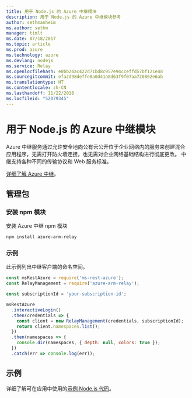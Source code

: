 ```yaml
---
title: 用于 Node.js 的 Azure 中继模块
description: 用于 Node.js 的 Azure 中继模块参考
author: sethmanheim
ms.author: sethm
manager: timlt
ms.date: 07/18/2017
ms.topic: article
ms.prod: azure
ms.technology: azure
ms.devlang: nodejs
ms.service: Relay
ms.openlocfilehash: e0bb24ac422d71bd8c957e94cceffd57bf121e48
ms.sourcegitcommit: efa2d98deffe8a0d41a8d63f9f07aa720862e6ab
ms.translationtype: HT
ms.contentlocale: zh-CN
ms.lasthandoff: 11/22/2018
ms.locfileid: "52079345"
---
```

# <a name="azure-relay-modules-for-nodejs"></a>用于 Node.js 的 Azure 中继模块

Azure 中继服务通过允许安全地向公有云公开位于企业网络内的服务来创建混合应用程序，无需打开防火墙连接，也无需对企业网络基础结构进行彻底更改。 中继支持各种不同的传输协议和 Web 服务标准。

[详细了解 Azure 中继](https://docs.microsoft.com/azure/service-bus-relay/relay-what-is-it)。

## <a name="management-package"></a>管理包

### <a name="install-the-npm-module"></a>安装 npm 模块

安装 Azure 中继 npm 模块

```bash
npm install azure-arm-relay
```

### <a name="example"></a>示例

此示例列出中继客户端的命名空间。

```javascript
const msRestAzure = require('ms-rest-azure');
const RelayManagement = require('azure-arm-relay');

const subscriptionId = 'your-subscription-id';

msRestAzure
  .interactiveLogin()
  .then(credentials => {
    const client = new RelayManagement(credentials, subscriptionId);
    return client.namespaces.list();
  })
  .then(namespaces => {
    console.dir(namespaces, { depth: null, colors: true });
  })
  .catch(err => console.log(err));
```

## <a name="samples"></a>示例

详细了解可在应用中使用的[示例 Node.js 代码](https://azure.microsoft.com/resources/samples/?platform=nodejs)。
